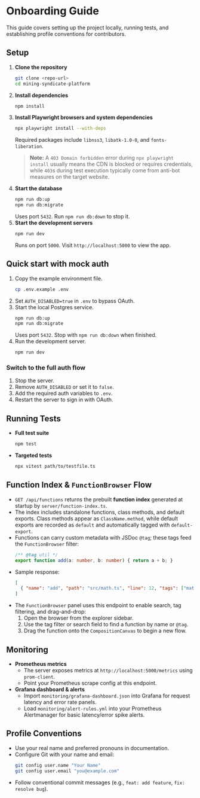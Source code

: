 # Onboarding Guide

This guide covers setting up the project locally, running tests, and establishing profile conventions for contributors.

## Setup

1. **Clone the repository**
   ```bash
   git clone <repo-url>
   cd mining-syndicate-platform
   ```
2. **Install dependencies**
   ```bash
   npm install
   ```
3. **Install Playwright browsers and system dependencies**
   ```bash
   npx playwright install --with-deps
   ```
   Required packages include `libnss3`, `libatk-1.0-0`, and `fonts-liberation`.
   > **Note:** A `403 Domain forbidden` error during `npx playwright install` usually means the CDN is blocked or requires credentials, while `403`s during test execution typically come from anti-bot measures on the target website.
4. **Start the database**
   ```bash
   npm run db:up
   npm run db:migrate
   ```
   Uses port `5432`. Run `npm run db:down` to stop it.
5. **Start the development servers**
   ```bash
   npm run dev
   ```
   Runs on port `5000`. Visit `http://localhost:5000` to view the app.

## Quick start with mock auth

1. Copy the example environment file.
   ```bash
   cp .env.example .env
   ```
2. Set `AUTH_DISABLED=true` in `.env` to bypass OAuth.
3. Start the local Postgres service.
   ```bash
   npm run db:up
   npm run db:migrate
   ```
   Uses port `5432`. Stop with `npm run db:down` when finished.
4. Run the development server.
   ```bash
   npm run dev
   ```

### Switch to the full auth flow

1. Stop the server.
2. Remove `AUTH_DISABLED` or set it to `false`.
3. Add the required auth variables to `.env`.
4. Restart the server to sign in with OAuth.

## Running Tests

- **Full test suite**
  ```bash
  npm test
  ```
- **Targeted tests**
  ```bash
  npx vitest path/to/testfile.ts
  ```

## Function Index & `FunctionBrowser` Flow

- `GET /api/functions` returns the prebuilt **function index** generated at startup by `server/function-index.ts`.
- The index includes standalone functions, class methods, and default exports. Class methods appear as `ClassName.method`, while default exports are recorded as `default` and automatically tagged with `default-export`.
- Functions can carry custom metadata with JSDoc `@tag`; these tags feed the `FunctionBrowser` filter:
  ```ts
  /** @tag util */
  export function add(a: number, b: number) { return a + b; }
  ```
- Sample response:
  ```json
  [
    { "name": "add", "path": "src/math.ts", "line": 12, "tags": ["math", "util"] }
  ]
  ```
- The `FunctionBrowser` panel uses this endpoint to enable search, tag filtering, and drag-and-drop:
  1. Open the browser from the explorer sidebar.
  2. Use the tag filter or search field to find a function by name or `@tag`.
   3. Drag the function onto the `CompositionCanvas` to begin a new flow.

## Monitoring

- **Prometheus metrics**
  - The server exposes metrics at `http://localhost:5000/metrics` using `prom-client`.
  - Point your Prometheus scrape config at this endpoint.
- **Grafana dashboard & alerts**
  - Import `monitoring/grafana-dashboard.json` into Grafana for request latency and error rate panels.
  - Load `monitoring/alert-rules.yml` into your Prometheus Alertmanager for basic latency/error spike alerts.

## Profile Conventions

- Use your real name and preferred pronouns in documentation.
- Configure Git with your name and email:
  ```bash
  git config user.name "Your Name"
  git config user.email "you@example.com"
  ```
- Follow conventional commit messages (e.g., `feat: add feature`, `fix: resolve bug`).

